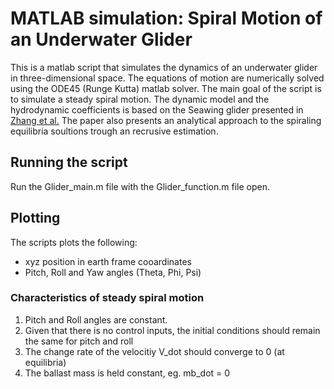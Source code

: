 # MATLAB simulation:  Spiral Motion of an Underwater Glider

This is a matlab script that simulates the dynamics of an underwater glider in three-dimensional space. The equations of motion are numerically solved using the ODE45 (Runge Kutta) matlab solver.
The main goal of the script is to simulate a steady spiral motion.
 The dynamic model and the hydrodynamic coefficients is based on the Seawing glider presented in [Zhang et al.](https://www.researchgate.net/publication/256817942_Spiraling_motion_of_underwater_gliders_Modeling_analysis_and_experimental_results) 
The paper also presents an analytical approach to the spiraling equilibria soultions trough an recrusive estimation. 

## Running the script
Run the Glider_main.m file with the Glider_function.m file open. 

## Plotting
The scripts plots the following:

* xyz position in earth frame cooardinates
* Pitch, Roll and Yaw angles (Theta, Phi, Psi)

### Characteristics of steady spiral motion

1. Pitch and Roll angles are constant.
2. Given that there is no control inputs, the initial conditions should remain the same for pitch and roll 
3. The change rate of the velocitiy V_dot should converge to 0 (at equilibria)
4. The ballast mass is held constant, eg. mb_dot = 0

